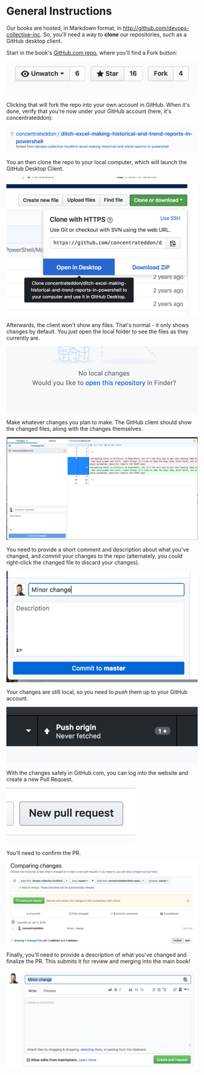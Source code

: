 # General Instructions

Our books are hosted, in Markdown format, in http://github.com/devops-collective-inc. So, you'll need a way to **clone** our repositories, such as a GitHub desktop client.

Start in the book's [GitHub.com repo](http://github.com/devops-collective-inc), where you'll find a Fork button:

![The Fork button](images/1.png)



Clicking that will fork the repo into your own account in GitHub. When it's done, verify that you're now under your GitHub account (here, it's concentrateddon):

![Verify the fork](images/2.png)



You an then clone the repo to your local computer, which will launch the GitHub Desktop Client.

![Clone the repo](images/3.png)



Afterwards, the client won't show any files. That's normal - it only shows changes by default. You just open the local folder to see the files as they currently are.

![Open the folder](images/4.png)



Make whatever changes you plan to make. The GitHub client should show the changed files, along with the changes themselves.

![View changes](images/5.png)



You need to provide a short comment and description about what you've changed, and _commit_ your changes to the repo (alternately, you could right-click the changed file to discard your changes).

![Commit changes](images/6.png)



Your changes are still local, so you need to _push_ them up to your GitHub account.

![Push changes](images/7.png)



With the changes safely in GitHub.com, you can log into the website and create a new Pull Request.

![Create a PR](images/8.png)



You'll need to confirm the PR.

![Confirm the PR](images/9.png)



Finally, you'll need to provide a description of what you've changed and finalize the PR. This submits it for review and merging into the main book!

![Finalize the PR](images/10.png) 




